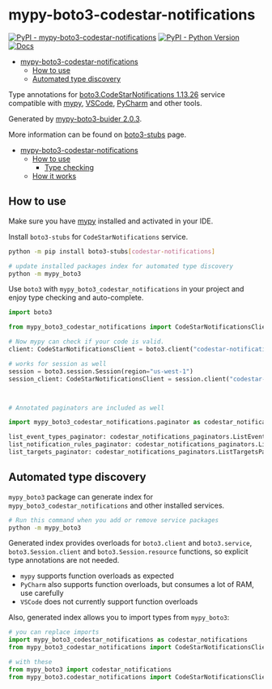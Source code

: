 # mypy-boto3-codestar-notifications

[![PyPI - mypy-boto3-codestar-notifications](https://img.shields.io/pypi/v/mypy-boto3-codestar-notifications.svg?color=blue)](https://pypi.org/project/mypy-boto3-codestar-notifications)
[![PyPI - Python Version](https://img.shields.io/pypi/pyversions/mypy-boto3-codestar-notifications.svg?color=blue)](https://pypi.org/project/mypy-boto3-codestar-notifications)
[![Docs](https://img.shields.io/readthedocs/mypy-boto3-builder.svg?color=blue)](https://mypy-boto3-builder.readthedocs.io/)

- [mypy-boto3-codestar-notifications](#mypy-boto3-codestar-notifications)
  - [How to use](#how-to-use)
  - [Automated type discovery](#automated-type-discovery)


Type annotations for
[boto3.CodeStarNotifications 1.13.26](https://boto3.amazonaws.com/v1/documentation/api/1.13.26/reference/services/codestar-notifications.html#CodeStarNotifications) service
compatible with [mypy](https://github.com/python/mypy), [VSCode](https://code.visualstudio.com/),
[PyCharm](https://www.jetbrains.com/pycharm/) and other tools.

Generated by [mypy-boto3-buider 2.0.3](https://github.com/vemel/mypy_boto3_builder).

More information can be found on [boto3-stubs](https://pypi.org/project/boto3-stubs/) page.

- [mypy-boto3-codestar-notifications](#mypy-boto3-codestar-notifications)
  - [How to use](#how-to-use)
    - [Type checking](#type-checking)
  - [How it works](#how-it-works)

## How to use

Make sure you have [mypy](https://github.com/python/mypy) installed and activated in your IDE.

Install `boto3-stubs` for `CodeStarNotifications` service.

```bash
python -m pip install boto3-stubs[codestar-notifications]

# update installed packages index for automated type discovery
python -m mypy_boto3
```

Use `boto3` with `mypy_boto3_codestar_notifications` in your project and enjoy type checking and auto-complete.

```python
import boto3

from mypy_boto3_codestar_notifications import CodeStarNotificationsClient

# Now mypy can check if your code is valid.
client: CodeStarNotificationsClient = boto3.client("codestar-notifications")

# works for session as well
session = boto3.session.Session(region="us-west-1")
session_client: CodeStarNotificationsClient = session.client("codestar-notifications")



# Annotated paginators are included as well

import mypy_boto3_codestar_notifications.paginator as codestar_notifications_paginators

list_event_types_paginator: codestar_notifications_paginators.ListEventTypesPaginator = client.get_paginator("list_event_types")
list_notification_rules_paginator: codestar_notifications_paginators.ListNotificationRulesPaginator = client.get_paginator("list_notification_rules")
list_targets_paginator: codestar_notifications_paginators.ListTargetsPaginator = client.get_paginator("list_targets")
```

## Automated type discovery

`mypy_boto3` package can generate index for `mypy_boto3_codestar_notifications` and other installed services.

```bash
# Run this command when you add or remove service packages
python -m mypy_boto3
```

Generated index provides overloads for `boto3.client` and `boto3.service`,
`boto3.Session.client` and `boto3.Session.resource` functions,
so explicit type annotations are not needed.

- `mypy` supports function overloads as expected
- `PyCharm` also supports function overloads, but consumes a lot of RAM, use carefully
- `VSCode` does not currently support function overloads

Also, generated index allows you to import types from `mypy_boto3`:

```python
# you can replace imports
import mypy_boto3_codestar_notifications as codestar_notifications
from mypy_boto3_codestar_notifications import CodeStarNotificationsClient

# with these
from mypy_boto3 import codestar_notifications
from mypy_boto3.codestar_notifications import CodeStarNotificationsClient
```